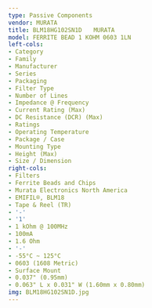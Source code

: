 ```yaml
---
type: Passive Components
vendor: MURATA
title: BLM18HG102SN1D　　MURATA
model: FERRITE BEAD 1 KOHM 0603 1LN
left-cols:
- Category
- Family
- Manufacturer
- Series
- Packaging 
- Filter Type
- Number of Lines
- Impedance @ Frequency
- Current Rating (Max)
- DC Resistance (DCR) (Max)
- Ratings
- Operating Temperature
- Package / Case
- Mounting Type
- Height (Max)
- Size / Dimension
right-cols:
- Filters
- Ferrite Beads and Chips
- Murata Electronics North America
- EMIFIL®, BLM18
- Tape & Reel (TR) 
- '-'
- '1'
- 1 kOhm @ 100MHz
- 100mA
- 1.6 Ohm
- '-'
- -55°C ~ 125°C
- 0603 (1608 Metric)
- Surface Mount
- 0.037" (0.95mm)
- 0.063" L x 0.031" W (1.60mm x 0.80mm)
img: BLM18HG102SN1D.jpg
---
```

